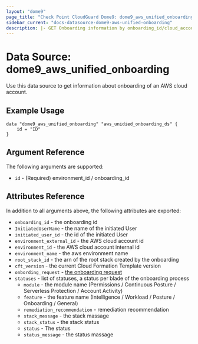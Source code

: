 ```yaml
---
layout: "dome9"
page_title: "Check Point CloudGuard Dome9: dome9_aws_unified_onboarding"
sidebar_current: "docs-datasource-dome9-aws-unified-onboarding"
description: |- GET Onboarding information by onboarding_id/cloud_account_id in the "Required" field
---
```


# Data Source: dome9_aws_unified_onboarding

Use this data source to get information about onboarding of an AWS cloud account.

## Example Usage

```hcl
data "dome9_aws_unified_onboarding" "aws_unidied_onboarding_ds" {
    id = "ID"
}
```

## Argument Reference

The following arguments are supported:

* `id` - (Required) environment_id / onboarding_id 

## Attributes Reference

In addition to all arguments above, the following attributes are exported:

* `onboarding_id` - the onboarding id
* `InitiatedUserName` - the name of the initiated User
* `initiated_user_id` - the id of the initiated User
* `environment_external_id` - the AWS cloud account id
* `environment_id` - the AWS cloud account internal id
* `environment_name` - the aws environment name
* `root_stack_id` - the arn of the root stack created by the onboarding
* `cft_version` - the current Cloud Formation Template version
* `onbording_request` - [the onboarding request](https://registry.terraform.io/providers/dome9/dome9/latest/docs/resources/aws_unified_onbording)
* `statuses` - list of statuses, a status per blade of the onboarding process
  * `module` - the module name (Permissions / Continuous Posture / Serverless Protection / Account Activity)
  * `feature` - the feature name (Intelligence / Workload / Posture / Onboarding / General)
  * `remediation_recommendation` - remediation recommendation
  * `stack_message` - the stack massage
  * `stack_status` - the stack status
  * `status` - The status
  * `status_message` - the status massage

